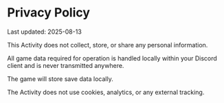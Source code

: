 # Privacy Policy

Last updated: 2025-08-13

This Activity does not collect, store, or share any personal information. 

All game data required for operation is handled locally within your Discord client and is never transmitted anywhere.

The game will store save data locally.

The Activity does not use cookies, analytics, or any external tracking. 
